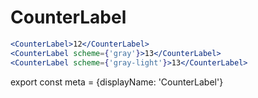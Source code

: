 
# CounterLabel

```.jsx
<CounterLabel>12</CounterLabel>
<CounterLabel scheme={'gray'}>13</CounterLabel>
<CounterLabel scheme={'gray-light'}>13</CounterLabel>
```

export const meta = {displayName: 'CounterLabel'}
